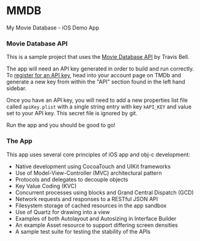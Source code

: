 # MMDB
My Movie Database - iOS Demo App

### Movie Database API
This is a sample project that uses the [Movie Database API](http://docs.themoviedb.apiary.io/) by Travis Bell.

The app will need an API key generated in order to build and run correctly. To [register for an API key](https://www.themoviedb.org/login), head into your account page on TMDb and generate a new key from within the "API" section found in the left hand sidebar.

Once you have an API key, you will need to add a new properties list file called `apiKey.plist` with a single string entry with key `kAPI_KEY` and value set to your API key. This secret file is ignored by git.

Run the app and you should be good to go!

### The App
This app uses several core principles of iOS app and obj-c development:
* Native development using CocoaTouch and UIKit frameworks
* Use of Model-View-Controller (MVC) architectural pattern
* Protocols and delegates to decouple objects
* Key Value Coding (KVC)
* Concurrent processes using blocks and Grand Central Dispatch (GCD)
* Network requests and responses to a RESTful JSON API
* Filesystem storage of cached resources in the app sandbox
* Use of Quartz for drawing into a view
* Examples of both Autolayout and Autosizing in Interface Builder 
* An example Asset resource to support differing screen densities
* A sample test suite for testing the stability of the APIs
